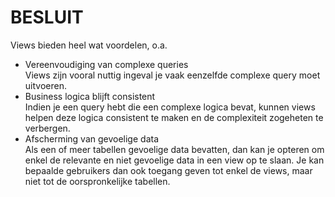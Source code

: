 # BESLUIT

Views bieden heel wat voordelen, o.a.

* Vereenvoudiging van complexe queries\
  Views zijn vooral nuttig ingeval je vaak eenzelfde complexe query moet uitvoeren.
* Business logica blijft consistent\
  Indien je een query hebt die een complexe logica bevat, kunnen views helpen deze logica consistent te maken en de complexiteit zogeheten te verbergen.
* Afscherming van gevoelige data\
  Als een of meer tabellen gevoelige data bevatten, dan kan je opteren om enkel de relevante en niet gevoelige data in een view op te slaan. Je kan bepaalde gebruikers dan ook toegang geven tot enkel de views, maar niet tot de oorspronkelijke tabellen.
